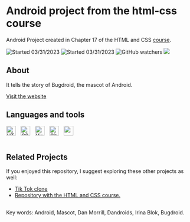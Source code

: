 # Android project from the html-css course

Android Project created in Chapter 17 of the HTML and CSS [course](https://github.com/guilhermemoraes1/html-css).

![Started 03/31/2023](https://img.shields.io/badge/Started-03%2F31%2F2023-2fa866)
![Started 03/31/2023](https://img.shields.io/badge/Finished-03%2F31%2F2023-2fa866)
![GitHub watchers](https://img.shields.io/github/watchers/guilhermemoraes1/projeto-android?logo=github&color=1a5c37)
<a  href="https://twitter.com/guilhermemorae_" target="_blank"><img src="https://img.shields.io/badge/-Twitter-%231DA1F2?logo=twitter&logoColor=white" target="_blank"></a>

## About 
It tells the story of Bugdroid, the mascot of Android. 

[Visit the website](https://guilhermemoraes1.github.io/projeto-android/)

## Languages and tools
<div>
  <img align="left" alt="HTML5" width="26px" src="https://cdn.jsdelivr.net/gh/devicons/devicon/icons/html5/html5-original.svg" style="padding-right:10px;" />
  <img align="left" alt="CSS3" width="26px" src="https://cdn.jsdelivr.net/gh/devicons/devicon/icons/css3/css3-original.svg" style="padding-right:10px;" />
   <img align="left" alt="Visual Studio Code" width="26px" src="https://cdn.jsdelivr.net/gh/devicons/devicon/icons/vscode/vscode-original.svg" style="padding-right:10px;" />
  <img align="left" alt="Git" width="26px" src="https://cdn.jsdelivr.net/gh/devicons/devicon/icons/git/git-original.svg" style="padding-right:10px;" />
  <picture >
    <source
      srcset="https://user-images.githubusercontent.com/3369400/139447912-e0f43f33-6d9f-45f8-be46-2df5bbc91289.png"
      media="(prefers-color-scheme: dark)"
    />
    <source
      srcset="https://user-images.githubusercontent.com/3369400/139448065-39a229ba-4b06-434b-bc67-616e2ed80c8f.png"
      media="(prefers-color-scheme: light), (prefers-color-scheme: no-preference)"
    />
    <img src="https://user-images.githubusercontent.com/3369400/139447912-e0f43f33-6d9f-45f8-be46-2df5bbc91289.png" width="26px" />
  </picture>
</div>
      
<!--
<img align="left" alt="GitHub" width="26px" src="" style="padding-right:10px;" />

<img align="left" alt="GitHub" width="26px" src="" style="padding-right:10px;" /> 
e32
-->
<br>

## Related Projects
If you enjoyed this repository, I suggest exploring these other projects as well:
- [Tik Tok clone]()
- [Repository with the HTML and CSS course.](https://github.com/guilhermemoraes1/html-css)

## 

Key words: Android, Mascot, Dan Morrill, Dandroids, Irina Blok, Bugdroid.
